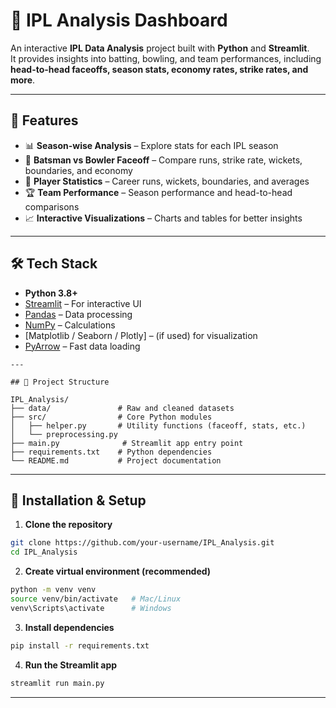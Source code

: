 # 🏏 IPL Analysis Dashboard

An interactive **IPL Data Analysis** project built with **Python** and **Streamlit**.  
It provides insights into batting, bowling, and team performances, including **head-to-head faceoffs, season stats, economy rates, strike rates, and more**.  

---

## 📌 Features
- 📊 **Season-wise Analysis** – Explore stats for each IPL season  
- 🥷 **Batsman vs Bowler Faceoff** – Compare runs, strike rate, wickets, boundaries, and economy  
- 🏏 **Player Statistics** – Career runs, wickets, boundaries, and averages  
- 🏆 **Team Performance** – Season performance and head-to-head comparisons  
- 📈 **Interactive Visualizations** – Charts and tables for better insights  

---

## 🛠️ Tech Stack
- **Python 3.8+**
- [Streamlit](https://streamlit.io/) – For interactive UI  
- [Pandas](https://pandas.pydata.org/) – Data processing  
- [NumPy](https://numpy.org/) – Calculations  
- [Matplotlib / Seaborn / Plotly] – (if used) for visualization  
- [PyArrow](https://arrow.apache.org/) – Fast data loading  
```
---

## 📂 Project Structure

IPL_Analysis/
├── data/               # Raw and cleaned datasets
├── src/                # Core Python modules
│   ├── helper.py       # Utility functions (faceoff, stats, etc.)
│   └── preprocessing.py
├── main.py              # Streamlit app entry point
├── requirements.txt    # Python dependencies
└── README.md           # Project documentation
```
---

## 🚀 Installation & Setup

1. **Clone the repository**
```bash
git clone https://github.com/your-username/IPL_Analysis.git
cd IPL_Analysis
```

2. **Create virtual environment (recommended)**
```bash
python -m venv venv
source venv/bin/activate   # Mac/Linux
venv\Scripts\activate      # Windows
```
3. **Install dependencies**
```bash
pip install -r requirements.txt
```
4. **Run the Streamlit app**
```bash
streamlit run main.py
```

---
